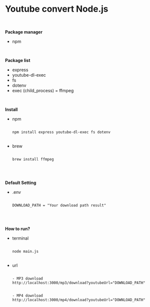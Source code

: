 # Youtube convert Node.js

</br>

**Package manager**
- npm

</br>

**Package list**
- express
- youtube-dl-exec
- fs
- dotenv
- exec (child_process) = ffmpeg

</br>

**Install**
- npm
  <pre>
  <code>
  npm install express youtube-dl-exec fs dotenv 
  </code>
  </pre>
  
- brew
  <pre>
  <code>
  brew install ffmpeg
  </code>
  </pre>


</br>


**Default Setting**
- .env
  <pre>
  <code>
  DOWNLOAD_PATH = "Your download path result"
  </code>
  </pre>


</br>


**How to run?**
- terminal
  <pre>
  <code>
  node main.js
  </code>
  </pre>
- url
  <pre>
  <code>
  - MP3 download
  http://localhost:3000/mp3/download?youtubeUrl="DOWNLOAD_PATH"
  </br>
  - MP4 download
  http://localhost:3000/mp4/download?youtubeUrl="DOWNLOAD_PATH"
  </code>
  </pre>




